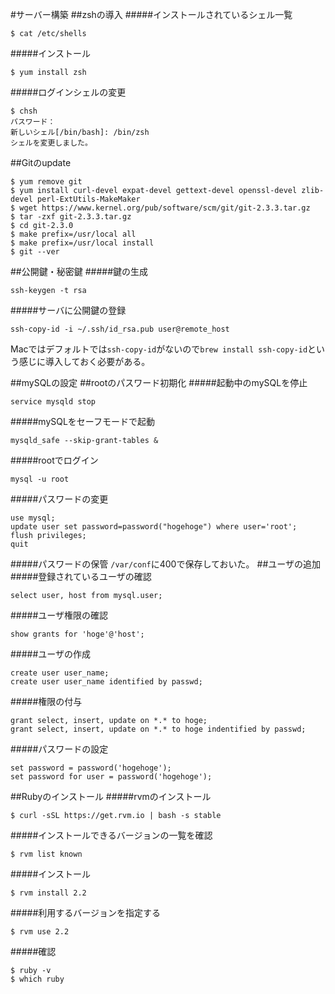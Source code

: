 #サーバー構築
##zshの導入
#####インストールされているシェル一覧
```
$ cat /etc/shells
```
#####インストール
```
$ yum install zsh
```
#####ログインシェルの変更
```
$ chsh
パスワード：
新しいシェル[/bin/bash]: /bin/zsh
シェルを変更しました。
```

##Gitのupdate
```
$ yum remove git
$ yum install curl-devel expat-devel gettext-devel openssl-devel zlib-devel perl-ExtUtils-MakeMaker
$ wget https://www.kernel.org/pub/software/scm/git/git-2.3.3.tar.gz
$ tar -zxf git-2.3.3.tar.gz
$ cd git-2.3.0
$ make prefix=/usr/local all
$ make prefix=/usr/local install
$ git --ver
```

##公開鍵・秘密鍵
#####鍵の生成
```
ssh-keygen -t rsa
```
#####サーバに公開鍵の登録
```
ssh-copy-id -i ~/.ssh/id_rsa.pub user@remote_host
```
Macではデフォルトでは`ssh-copy-id`がないので`brew install ssh-copy-id`という感じに導入しておく必要がある。


##mySQLの設定
##rootのパスワード初期化
#####起動中のmySQLを停止
```
service mysqld stop
```
#####mySQLをセーフモードで起動
```
mysqld_safe --skip-grant-tables &
```
#####rootでログイン
```
mysql -u root
```
#####パスワードの変更
```
use mysql;
update user set password=password("hogehoge") where user='root';
flush privileges;
quit
```
#####パスワードの保管
`/var/conf`に400で保存しておいた。
##ユーザの追加
#####登録されているユーザの確認
```
select user, host from mysql.user;
```
#####ユーザ権限の確認
```
show grants for 'hoge'@'host';
```
#####ユーザの作成
```
create user user_name;
create user user_name identified by passwd;
```
#####権限の付与
```
grant select, insert, update on *.* to hoge;
grant select, insert, update on *.* to hoge indentified by passwd;
```
#####パスワードの設定
```
set password = password('hogehoge');
set password for user = password('hogehoge');
```
##Rubyのインストール
#####rvmのインストール
```
$ curl -sSL https://get.rvm.io | bash -s stable
```
#####インストールできるバージョンの一覧を確認
```
$ rvm list known
```
#####インストール
```
$ rvm install 2.2
```
#####利用するバージョンを指定する
```
$ rvm use 2.2
```
#####確認
```
$ ruby -v
$ which ruby
```
